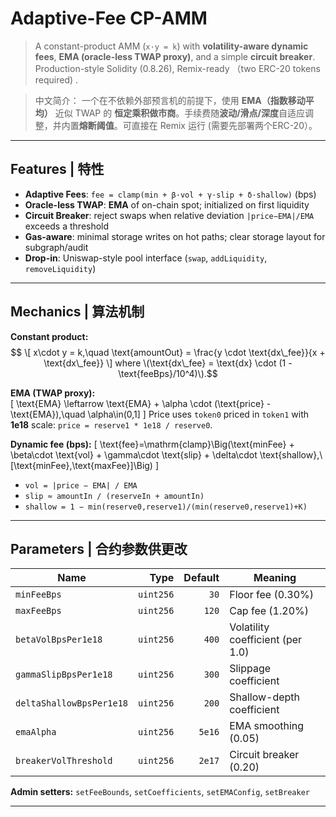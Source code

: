 # Adaptive-Fee CP-AMM

> A constant-product AMM (`x·y = k`) with **volatility-aware dynamic fees**, **EMA (oracle-less TWAP proxy)**, and a simple **circuit breaker**. Production-style Solidity (0.8.26), Remix-ready （two ERC-20 tokens required) .

> 中文简介： 一个在不依赖外部预言机的前提下，使用 **EMA（指数移动平均）** 近似 TWAP 的 **恒定乘积做市商**。手续费随**波动/滑点/深度**自适应调整，并内置**熔断阈值**。可直接在 Remix 运行 (需要先部署两个ERC-20）。

---

## Features | 特性

- **Adaptive Fees**: `fee = clamp(min + β·vol + γ·slip + δ·shallow)` (bps)  
- **Oracle-less TWAP**: **EMA** of on-chain spot; initialized on first liquidity  
- **Circuit Breaker**: reject swaps when relative deviation `|price−EMA|/EMA` exceeds a threshold  
- **Gas-aware**: minimal storage writes on hot paths; clear storage layout for subgraph/audit  
- **Drop-in**: Uniswap-style pool interface (`swap`, `addLiquidity`, `removeLiquidity`)


---

## Mechanics | 算法机制

**Constant product:**  
$$ \[
x\cdot y = k,\quad \text{amountOut} = \frac{y \cdot \text{dx\_fee}}{x + \text{dx\_fee}}
\]
where \(\text{dx\_fee} = \text{dx} \cdot (1 - \text{feeBps}/10^4)\).$$

**EMA (TWAP proxy):**  
\[
\text{EMA} \leftarrow \text{EMA} + \alpha \cdot (\text{price} - \text{EMA}),\quad \alpha\in(0,1]
\]
Price uses `token0` priced in `token1` with **1e18** scale: `price = reserve1 * 1e18 / reserve0`.

**Dynamic fee (bps):**
\[
\text{fee}=\mathrm{clamp}\Big(\text{minFee} + \beta\cdot \text{vol} + \gamma\cdot \text{slip} + \delta\cdot \text{shallow},\ [\text{minFee},\text{maxFee}]\Big)
\]
- `vol = |price − EMA| / EMA`  
- `slip ≈ amountIn / (reserveIn + amountIn)`  
- `shallow = 1 − min(reserve0,reserve1)/(min(reserve0,reserve1)+K)`

---

## Parameters | 合约参数供更改

| Name | Type | Default | Meaning |
|---|---:|---:|---|
| `minFeeBps` | `uint256` | `30` | Floor fee (0.30%) |
| `maxFeeBps` | `uint256` | `120` | Cap fee (1.20%) |
| `betaVolBpsPer1e18` | `uint256` | `400` | Volatility coefficient (per 1.0) |
| `gammaSlipBpsPer1e18` | `uint256` | `300` | Slippage coefficient |
| `deltaShallowBpsPer1e18` | `uint256` | `200` | Shallow-depth coefficient |
| `emaAlpha` | `uint256` | `5e16` | EMA smoothing (0.05) |
| `breakerVolThreshold` | `uint256` | `2e17` | Circuit breaker (0.20) |


**Admin setters:** `setFeeBounds`, `setCoefficients`, `setEMAConfig`, `setBreaker`

---

